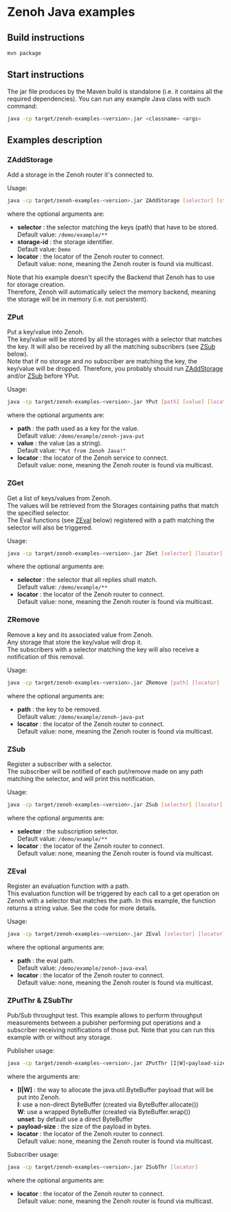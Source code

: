 # Zenoh Java examples

## Build instructions

   ```bash
   mvn package
   ```

## Start instructions
   
   The jar file produces by the Maven build is standalone (i.e. it contains all the required dependencies).
   You can run any example Java class with such command:

   ```bash
   java -cp target/zenoh-examples-<version>.jar <classname> <args>
   ```

## Examples description

### ZAddStorage

   Add a storage in the Zenoh router it's connected to.

   Usage:
   ```bash
   java -cp target/zenoh-examples-<version>.jar ZAddStorage [selector] [storage-id] [locator]
   ```
   where the optional arguments are:
   - **selector** :  the selector matching the keys (path) that have to be stored.  
                     Default value: `/demo/example/**`
   - **storage-id** : the storage identifier.  
                      Default value: `Demo` 
   - **locator** : the locator of the Zenoh router to connect.  
                   Default value: none, meaning the Zenoh router is found via multicast.

   Note that his example doesn't specify the Backend that Zenoh has to use for storage creation.  
   Therefore, Zenoh will automatically select the memory backend, meaning the storage will be in memory
   (i.e. not persistent).

### ZPut

   Put a key/value into Zenoh.  
   The key/value will be stored by all the storages with a selector that matches the key.
   It will also be received by all the matching subscribers (see [ZSub](#ZSub) below).  
   Note that if no storage and no subscriber are matching the key, the key/value will be dropped.
   Therefore, you probably should run [ZAddStorage](#ZAddStorage) and/or [ZSub](#ZSub) before YPut.

   Usage:
   ```bash
   java -cp target/zenoh-examples-<version>.jar YPut [path] [value] [locator]
   ```
   where the optional arguments are:
   - **path** : the path used as a key for the value.  
                Default value: `/demo/example/zenoh-java-put` 
   - **value** : the value (as a string).  
                Default value: `"Put from Zenoh Java!"` 
   - **locator** : the locator of the Zenoh service to connect.  
                   Default value: none, meaning the Zenoh router is found via multicast.

### ZGet

   Get a list of keys/values from Zenoh.  
   The values will be retrieved from the Storages containing paths that match the specified selector.  
   The Eval functions (see [ZEval](#ZEval) below) registered with a path matching the selector
   will also be triggered.

   Usage:
   ```bash
   java -cp target/zenoh-examples-<version>.jar ZGet [selector] [locator]
   ```
   where the optional arguments are:
   - **selector** : the selector that all replies shall match.  
                    Default value: `/demo/example/**` 
   - **locator** : the locator of the Zenoh router to connect.  
                   Default value: none, meaning the Zenoh router is found via multicast.


### ZRemove

   Remove a key and its associated value from Zenoh.  
   Any storage that store the key/value will drop it.  
   The subscribers with a selector matching the key will also receive a notification of this removal.

   Usage:
   ```bash
   java -cp target/zenoh-examples-<version>.jar ZRemove [path] [locator]
   ```
   where the optional arguments are:
   - **path** : the key to be removed.  
                Default value: `/demo/example/zenoh-java-put` 
   - **locator** : the locator of the Zenoh router to connect.  
                   Default value: none, meaning the Zenoh router is found via multicast.

### ZSub

   Register a subscriber with a selector.  
   The subscriber will be notified of each put/remove made on any path matching the selector,
   and will print this notification.

   Usage:
   ```bash
   java -cp target/zenoh-examples-<version>.jar ZSub [selector] [locator]
   ```
   where the optional arguments are:
   - **selector** : the subscription selector.  
                    Default value: `/demo/example/**` 
   - **locator** : the locator of the Zenoh router to connect.  
                   Default value: none, meaning the Zenoh router is found via multicast.

### ZEval

   Register an evaluation function with a path.  
   This evaluation function will be triggered by each call to a get operation on Zenoh 
   with a selector that matches the path. In this example, the function returns a string value.
   See the code for more details.

   Usage:
   ```bash
   java -cp target/zenoh-examples-<version>.jar ZEval [selector] [locator]
   ```
   where the optional arguments are:
   - **path** : the eval path.  
                Default value: `/demo/example/zenoh-java-eval` 
   - **locator** : the locator of the Zenoh router to connect.  
                   Default value: none, meaning the Zenoh router is found via multicast.


### ZPutThr & ZSubThr

   Pub/Sub throughput test.
   This example allows to perform throughput measurements between a pubisher performing
   put operations and a subscriber receiving notifications of those put.
   Note that you can run this example with or without any storage.

   Publisher usage:
   ```bash
   java -cp target/zenoh-examples-<version>.jar ZPutThr [I|W]<payload-size> [locator]
   ```
   where the arguments are:
   - **[I|W]** : the way to allocate the java.util.ByteBuffer payload that will be put into Zenoh.  
                 **I**: use a non-direct ByteBuffer (created via ByteBuffer.allocate())  
                 **W**: use a wrapped ByteBuffer (created via ByteBuffer.wrap())  
                 **unset**: by default use a direct ByteBuffer
   - **payload-size** : the size of the payload in bytes.  
   - **locator** : the locator of the Zenoh router to connect.  
                   Default value: none, meaning the Zenoh router is found via multicast.

   Subscriber usage:
   ```bash
   java -cp target/zenoh-examples-<version>.jar ZSubThr [locator]
   ```
   where the optional arguments are:
   - **locator** : the locator of the Zenoh router to connect.  
                   Default value: none, meaning the Zenoh router is found via multicast.
